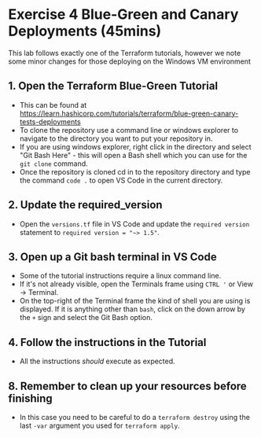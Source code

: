 # Exercise 4 Blue-Green and Canary Deployments (45mins)
This lab follows exactly one of the Terraform tutorials, however we note some minor changes for those deploying on the Windows VM environment

## 1. Open the Terraform Blue-Green Tutorial 
* This can be found at https://learn.hashicorp.com/tutorials/terraform/blue-green-canary-tests-deployments
* To clone the repository use a command line or windows explorer to navigate to the directory you want to put your repository in.
* If you are using windows explorer, right click in the directory and select "Git Bash Here" - this will open a Bash shell which you can use for the `git clone` command.
* Once the repository is cloned cd in to the repository directory and type the command `code .` to open VS Code in the current directory.
## 2. Update the required_version
* Open the `versions.tf` file in VS Code and update the `required version` statement to `required version = "~> 1.5"`.
## 3. Open up a Git bash terminal in VS Code 
* Some of the tutorial instructions require a linux command line. 
* If it's not already visible, open the Terminals frame using `CTRL '` or View -> Terminal.
* On the top-right of the Terminal frame the kind of shell you are using is displayed. If it is anything other than `bash`, click on the down arrow by the `+` sign and select the Git Bash option. 
## 4. Follow the instructions in the Tutorial
* All the instructions *should* execute as expected.
## 8. Remember to clean up your resources before finishing
* In this case you need to be careful to do a `terraform destroy` using the last `-var` argument you used for `terraform apply`.
